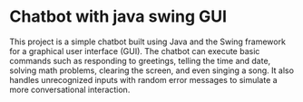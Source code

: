 # Chatbot with java swing GUI
This project is a simple chatbot built using Java and the Swing framework for a graphical user interface (GUI). The chatbot can execute basic commands such as responding to greetings, telling the time and date, solving math problems, clearing the screen, and even singing a song. It also handles unrecognized inputs with random error messages to simulate a more conversational interaction.

